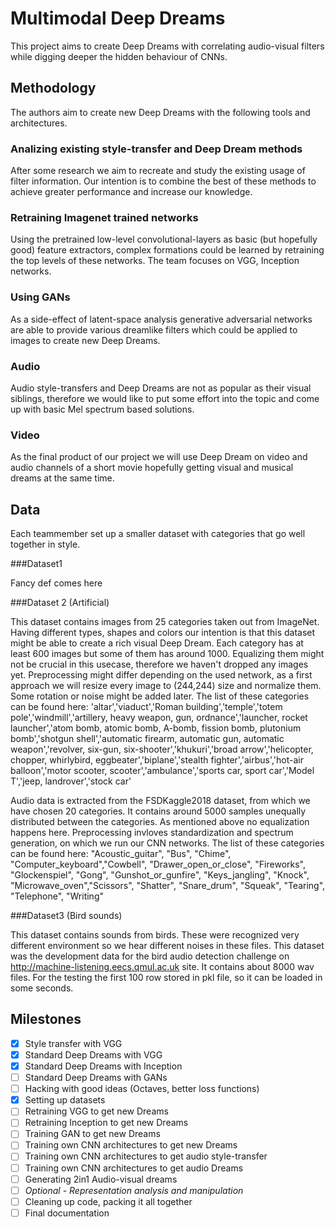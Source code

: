# Multimodal Deep Dreams

This project aims to create Deep Dreams with correlating audio-visual filters while digging deeper the hidden behaviour of CNNs.

## Methodology

The authors aim to create new Deep Dreams with the following tools and architectures.

### Analizing existing style-transfer and Deep Dream methods

After some research we aim to recreate and study the existing usage of filter information. Our intention is to combine the best
of these methods to achieve greater performance and increase our knowledge.

### Retraining Imagenet trained networks

Using the pretrained low-level convolutional-layers as basic (but hopefully good) feature extractors, complex formations could be
learned by retraining the top levels of these networks. The team focuses on VGG, Inception networks.

### Using GANs

As a side-effect of latent-space analysis generative adversarial networks are able to provide various dreamlike filters which
could be applied to images to create new Deep Dreams.

### Audio

Audio style-transfers and Deep Dreams are not as popular as their visual siblings, therefore we would like to put some effort
into the topic and come up with basic Mel spectrum based solutions.

### Video

As the final product of our project we will use Deep Dream on video and audio channels of a short movie hopefully getting
visual and musical dreams at the same time.

## Data

Each teammember set up a smaller dataset with categories that go well together in style.

###Dataset1

Fancy def comes here

###Dataset 2 (Artificial)

This dataset contains images from 25 categories taken out from ImageNet. Having different types, shapes and colors our intention is that this dataset might be able to create a rich visual Deep Dream. 
Each category has at least 600 images but some of them has around 1000. Equalizing them might not be crucial in this usecase, therefore we haven't dropped any images yet. Preprocessing might differ depending on the used network, as a first approach we will resize every image to (244,244) size and normalize them. Some rotation or noise might be added later.
The list of these categories can be found here:
'altar','viaduct','Roman building','temple','totem pole','windmill','artillery, heavy weapon, gun, ordnance','launcher, rocket launcher','atom bomb, atomic bomb, A-bomb, fission bomb, plutonium bomb','shotgun shell','automatic firearm, automatic gun, automatic weapon','revolver, six-gun, six-shooter','khukuri','broad arrow','helicopter, chopper, whirlybird, eggbeater','biplane','stealth fighter','airbus','hot-air balloon','motor scooter, scooter','ambulance','sports car, sport car','Model T','jeep, landrover','stock car'

Audio data is extracted from the FSDKaggle2018 dataset, from which we have chosen 20 categories. It contains around 5000 samples unequally distributed between the categories. As mentioned above no equalization happens here. Preprocessing invloves standardization and spectrum generation, on which we run our CNN networks.
The list of these categories can be found here:
"Acoustic_guitar", "Bus", "Chime", "Computer_keyboard","Cowbell", "Drawer_open_or_close", "Fireworks", "Glockenspiel", "Gong", "Gunshot_or_gunfire", "Keys_jangling", "Knock", "Microwave_oven","Scissors", "Shatter", "Snare_drum", "Squeak", "Tearing", "Telephone", "Writing"


###Dataset3 (Bird sounds)

This dataset contains sounds from birds. These were recognized very different environment so we hear different noises in these files. This dataset was the development data for the bird audio detection challenge on http://machine-listening.eecs.qmul.ac.uk site. It contains about 8000 wav files. For the testing the first 100 row stored in pkl file, so it can be loaded in some seconds.


## Milestones

- [x] Style transfer with VGG
- [x] Standard Deep Dreams with VGG
- [x] Standard Deep Dreams with Inception
- [ ] Standard Deep Dreams with GANs
- [ ] Hacking with good ideas (Octaves, better loss functions)
- [x] Setting up datasets
- [ ] Retraining VGG to get new Dreams
- [ ] Retraining Inception to get new Dreams
- [ ] Training GAN to get new Dreams
- [ ] Training own CNN architectures to get new Dreams
- [ ] Training own CNN architectures to get audio style-transfer
- [ ] Training own CNN architectures to get audio Dreams
- [ ] Generating 2in1 Audio-visual dreams
- [ ] *Optional - Representation analysis and manipulation*
- [ ] Cleaning up code, packing it all together
- [ ] Final documentation

<!--
## Authors
* **Name1** - *Worked on.....* - [gitname](https://github.com/gitname)
* **Name2** - *Worked on.....* - [gitname](https://github.com/gitname)
* **Name3** - *Worked on.....* - [gitname](https://github.com/gitname)
!-->
